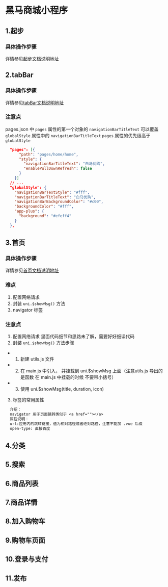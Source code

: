 # 黑马商城小程序
## 1.起步
### 具体操作步骤
详情参见[起步文档说明地址](https://applet-base-api-t.itheima.net/docs-uni-shop/1.start.html)

## 2.tabBar
### 具体操作步骤
详情参见[tabBar文档说明地址](https://applet-base-api-t.itheima.net/docs-uni-shop/2.tabbar.html)
### 注意点
pages.json 中 `pages` 属性的第一个对象的 `navigationBarTitleText` 可以覆盖 `globalStyle` 属性中的 `navigationBarTitleText`
`pages` 属性的优先级高于 `globalStyle`
```json
  "pages": [{
      "path": "pages/home/home",
      "style": {
        "navigationBarTitleText": "白马优购",
        "enablePullDownRefresh": false
      }
    }]
  // ...
  "globalStyle": {
    "navigationBarTextStyle": "#fff",
    "navigationBarTitleText": "白马优购",
    "navigationBarBackgroundColor": "#c00",
    "backgroundColor": "#fff",
    "app-plus": {
      "background": "#efeff4"
    }
  },
```
## 3.首页
### 具体操作步骤
详情参见[首页文档说明地址](https://applet-base-api-t.itheima.net/docs-uni-shop/3.home.html)
### 难点
1. 配置网络请求
2. 封装 `uni.$showMsg()` 方法
3. navigator 标签

### 注意点
1. 配置网络请求 里面代码细节和思路未了解，需要好好细读代码
2. 封装 `uni.$showMsg()` 方法步骤
  - 1. 新建 utils.js 文件
  - 2. 在 main.js 中引入， 并挂载到 uni.$showMsg 上面（注意utils.js 导出的是函数 在 main.js 中挂载的时候 不要带小括号） 
  - 3. 使用 uni.$showMsg(title, duration, icon)
3. 标签的常用属性
```txt
  介绍：
  navigator 用于页面跳转类似于 <a href=""></a>
  属性说明：
  url:应用内的跳转链接，值为相对路径或者绝对路径，注意不能加 .vue 后缀
  open-type: 直接百度
```

## 4.分类
## 5.搜索
## 6.商品列表
## 7.商品详情
## 8.加入购物车
## 9.购物车页面
## 10.登录与支付
## 11.发布